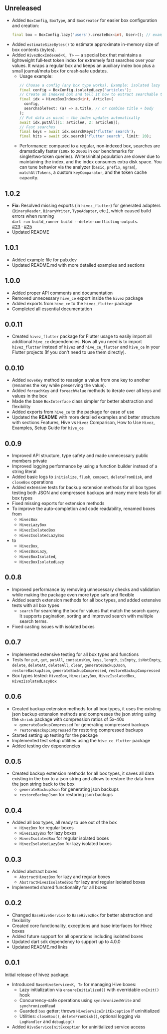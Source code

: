 ## Unreleased

- Added `BoxConfig`, `BoxType`, and `BoxCreator` for easier box configuration and creation:
  ```dart
  final box = BoxConfig.lazy('users').createBox<int, User>(); // example
  ```
- Added `estimateSizeBytes()` to estimate approximate in-memory size of box contents (bytes).
- Added `HivezBoxIndexed<K, T>` — a special box that maintains a lightweight full‑text token index for extremely fast searches over your values. It wraps a regular box and keeps an auxiliary index box plus a small journal/meta box for crash‑safe updates.
  - Usage example:
    ```dart
    // Choose a config (any box type works). Example: isolated lazy
    final config = BoxConfig.isolatedLazy('articles');
    // Create an indexed box and tell it how to extract searchable text
    final idx = HivezBoxIndexed<int, Article>(
      config,
      searchableText: (a) => a.title, // or combine title + body
    );
    // Put data as usual — the index updates automatically
    await idx.putAll({1: articleA, 2: articleB});
    // Fast searches
    final keys = await idx.searchKeys('flutter search');
    final hits = await idx.search('flutter search', limit: 20);
    ```
  - Performance: compared to a regular, non‑indexed box, searches are dramatically faster (`100x` to `2000x` in our benchmarks for single/two‑token queries). Writes/initial population are slower due to maintaining the index, and the index consumes extra disk space. You can tune behavior via the analyzer (`basic`, `prefix`, `ngram`), `matchAllTokens`, a custom `keyComparator`, and the token cache capacity.

## 1.0.2

- **Fix:** Resolved missing exports (in `hivez_flutter`) for generated adapters (`BinaryReader`, `BinaryWriter`, `TypeAdapter`, etc.), which caused build errors when running  
  `dart run build_runner build --delete-conflicting-outputs`.  
  [#23](https://github.com/jozzdart/hivez/issues/23) · [#25](https://github.com/jozzdart/hivez/pull/25)
- Updated README

## 1.0.1

- Added example file for pub.dev
- Updated README.md with more detailed examples and sections

## 1.0.0

- Added proper API comments and documentation
- Removed unnecessary `hive_ce` export inside the `hivez` package
- Added exports from `hive_ce` to the `hivez_flutter` package
- Completed all essential documentation

## 0.0.11

- Created `hivez_flutter` package for Flutter usage to easily import all additional `hive_ce` dependencies. Now all you need is to import `hivez_flutter` instead of `hivez` and `hive_ce_flutter` and `hive_ce` in your Flutter projects (If you don't need to use them directly).

## 0.0.10

- Added `moveKey` method to reassign a value from one key to another (renames the key while preserving the value).
- Added `foreachKey` and `foreachValue` methods to iterate over all keys and values in the box
- Made the base `BoxInterface` class simpler for better abstraction and flexibility
- Added exports from `hive_ce` to the package for ease of use
- Updated the **README** with more detailed examples and better structure with sections Features, Hive vs `Hivez` Comparison, How to Use `Hivez`, Examples, Setup Guide for `hive_ce`

## 0.0.9

- Improved API structure, type safety and made unnecessary public members private
- Improved logging performance by using a function builder instead of a string literal
- Added basic logs to `initialize`, `flush`, `compact`, `deleteFromDisk`, and `closeBox` operations
- Added extensive tests for backup extension methods for all box types testing both JSON and compressed backups and many more tests for all box types
- Fixed missing exports for extension methods
- To improve the auto-completion and code readability, renamed boxes from
  - `HivezBox`
  - `HivezLazyBox`
  - `HivezIsolatedBox`
  - `HivezIsolatedLazyBox`
- to
  - `HivezBox`,
  - `HivezBoxLazy`,
  - `HivezBoxIsolated`,
  - `HivezBoxIsolatedLazy`

## 0.0.8

- Improved performance by removing unnecessary checks and validation while making the package even more type safe and flexible
- Added search extension methods for all box types, and added extensive tests with all box types
  - `search` for searching the box for values that match the search query. It supports pagination, sorting and improved search with multiple search terms.
- Fixed casting issues with isolated boxes

## 0.0.7

- Implemented extensive testing for all box types and functions
- Tests for `put`, `get`, `putAll`, `containsKey`, `keys`, `length`, `isEmpty`, `isNotEmpty`, `delete`, `deleteAt`, `deleteAll`, `clear`, `generateBackupJson`, `restoreBackupJson`, `generateBackupCompressed`, `restoreBackupCompressed`
- Box types tested: `HivezBox`, `HivezLazyBox`, `HivezIsolatedBox`, `HivezIsolatedLazyBox`

## 0.0.6

- Created backup extension methods for all box types, it uses the existing json backup extension methods and compresses the json string using the `shrink` package with compression ratios of 5x-40x
  - `generateBackupCompressed` for generating compressed backups
  - `restoreBackupCompressed` for restoring compressed backups
- Started setting up testing for the package
- Implemented test setup utilities using the `hive_ce_flutter` package
- Added testing dev dependencies

## 0.0.5

- Created backup extension methods for all box types, it saves all data existing in the box to a json string and allows to restore the data from the json string back to the box
  - `generateBackupJson` for generating json backups
  - `restoreBackupJson` for restoring json backups

## 0.0.4

- Added all box types, all ready to use out of the box
  - `HivezBox` for regular boxes
  - `HivezLazyBox` for lazy boxes
  - `HivezIsolatedBox` for regular isolated boxes
  - `HivezIsolatedLazyBox` for lazy isolated boxes

## 0.0.3

- Added abstract boxes
  - `AbstractHivezBox` for lazy and regular boxes
  - `AbstractHivezIsolatedBox` for lazy and regular isolated boxes
- Implemented shared functionality for all boxes

## 0.0.2

- Changed `BaseHiveService` to `BaseHivezBox` for better abstraction and flexibility
- Created core functionality, exceptions and base interfaces for Hivez boxes
- Added future support for all operations including isolated boxes
- Updated dart sdk dependency to support up to 4.0.0
- Updated README.md links

## 0.0.1

Initial release of hivez package.

- Introduced `BaseHiveService<K, T>` for managing Hive boxes:
  - Lazy initialization via `ensureInitialized()` with overridable `onInit()` hook
  - Concurrency-safe operations using `synchronizedWrite` and `synchronizedRead`
  - Guarded `box` getter; throws `HiveServiceInitException` if uninitialized
  - Utilities: `closeBox()`, `deleteFromDisk()`, optional logging via `LogHandler` and `debugLog()`
- Added `HiveServiceInitException` for uninitialized service access
